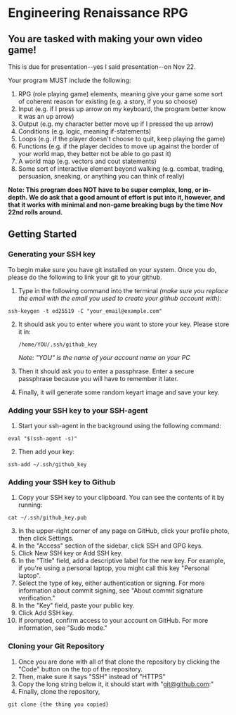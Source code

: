 # Engineering Renaissance RPG
## You are tasked with making your own video game!
This is due for presentation--yes I said presentation--on Nov 22.

Your program MUST include the following:
1) RPG (role playing game) elements, meaning give your game some sort of coherent reason for existing (e.g. a story, if you so choose)
2) Input (e.g. if I press up arrow on my keyboard, the program better know it was an up arrow)
3) Output (e.g. my character better move up if I pressed the up arrow)
4) Conditions (e.g. logic, meaning if-statements)
5) Loops (e.g. if the player doesn't choose to quit, keep playing the game)
6) Functions (e.g. if the player decides to move up against the border of your world map, they better not be able to go past it)
7) A world map (e.g. vectors and cout statements)
8) Some sort of interactive element beyond walking (e.g. combat, trading, persuasion, sneaking, or anything you can think of really)

**Note: This program does NOT have to be super complex, long, or in-depth. We do ask that a good amount of effort is put into it, however, and that it works with minimal and non-game breaking bugs by the time Nov 22nd rolls around.**

## Getting Started
### Generating your SSH key
To begin make sure you have git installed on your system. Once you do, please do the following to link your git to your github.
1. Type in the following command into the terminal *(make sure you replace the email with the email you used to create your github account with)*:

```ssh-keygen -t ed25519 -C "your_email@example.com"```

2. It should ask you to enter where you want to store your key. Please store it in:

   ```/home/YOU/.ssh/github_key```

   *Note: "YOU" is the name of your account name on your PC*

3. Then it should ask you to enter a passphrase. Enter a secure passphrase because you will have to remember it later.
4. Finally, it will generate some random keyart image and save your key.

### Adding your SSH key to your SSH-agent
1. Start your ssh-agent in the background using the following command:

```eval "$(ssh-agent -s)"```

2. Then add your key:

```ssh-add ~/.ssh/github_key```

### Adding your SSH key to Github
1. Copy your SSH key to your clipboard. You can see the contents of it by running:

```cat ~/.ssh/github_key.pub```

3. In the upper-right corner of any page on GitHub, click your profile photo, then click Settings.
4. In the "Access" section of the sidebar, click SSH and GPG keys.
5. Click New SSH key or Add SSH key.
6. In the "Title" field, add a descriptive label for the new key. For example, if you're using a personal laptop, you might call this key "Personal laptop".
7. Select the type of key, either authentication or signing. For more information about commit signing, see "About commit signature verification."
8. In the "Key" field, paste your public key.
9. Click Add SSH key.
10. If prompted, confirm access to your account on GitHub. For more information, see "Sudo mode."

### Cloning your Git Repository
1. Once you are done with all of that clone the repository by clicking the "Code" button on the top of the repository.
2. Then, make sure it says "SSH" instead of "HTTPS"
3. Copy the long string below it, it should start with "git@github.com:"
4. Finally, clone the repository,

```git clone {the thing you copied}```
